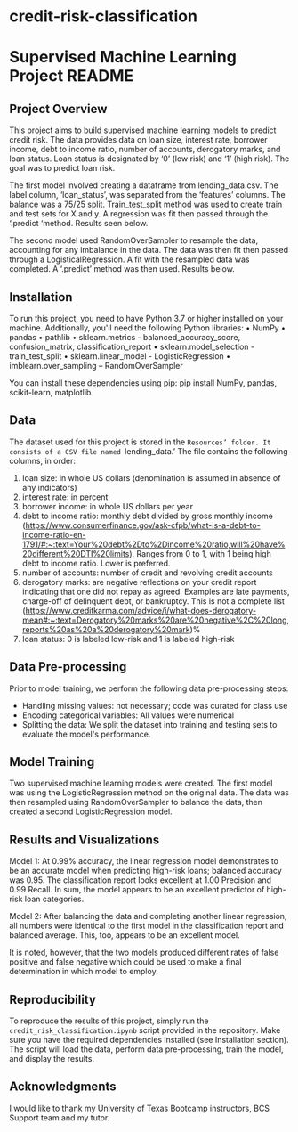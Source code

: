 # credit-risk-classification
# Supervised Machine Learning Project README
## Project Overview
This project aims to build supervised machine learning models to predict credit risk. The data provides data on loan size, interest rate, borrower income, debt to income ratio, number of accounts, derogatory marks, and loan status. Loan status is designated by ‘0’ (low risk) and ‘1’ (high risk). The goal was to predict loan risk.

The first model involved creating a dataframe from lending_data.csv. The label column, ‘loan_status’, was separated from the ‘features’ columns. The balance was a 75/25 split. Train_test_split method was used to create train and test sets for X and y. A regression was fit then passed through the ‘.predict ‘method. Results seen below.

The second model used RandomOverSampler to resample the data, accounting for any imbalance in the data. The data was then fit then passed through a LogisticalRegression. A fit with the resampled data was completed. A ‘.predict’ method was then used. Results below.

## Installation
To run this project, you need to have Python 3.7 or higher installed on your machine. Additionally, you'll need the following Python libraries:
•	NumPy 
•	pandas 
•	pathlib 
•	sklearn.metrics - balanced_accuracy_score, confusion_matrix, classification_report
•	sklearn.model_selection - train_test_split
•	sklearn.linear_model - LogisticRegression
•	imblearn.over_sampling – RandomOverSampler

You can install these dependencies using pip:
pip install NumPy, pandas, scikit-learn, matplotlib

## Data
The dataset used for this project is stored in the `Resources’ folder. It consists of a CSV file named `lending_data.’ The file contains the following columns, in order:
1.	loan size: in whole US dollars (denomination is assumed in absence of any indicators)
2.	interest rate: in percent
3.	borrower income: in whole US dollars per year
4.	debt to income ratio: monthly debt divided by gross monthly income (https://www.consumerfinance.gov/ask-cfpb/what-is-a-debt-to-income-ratio-en-1791/#:~:text=Your%20debt%2Dto%2Dincome%20ratio,will%20have%20different%20DTI%20limits). Ranges from 0 to 1, with 1 being high debt to income ratio. Lower is preferred.
5.	number of accounts: number of credit and revolving credit accounts
6.	derogatory marks: are negative reflections on your credit report indicating that one did not repay as agreed. Examples are late payments, charge-off of delinquent debt, or bankruptcy. This is not a complete list (https://www.creditkarma.com/advice/i/what-does-derogatory-mean#:~:text=Derogatory%20marks%20are%20negative%2C%20long,reports%20as%20a%20derogatory%20mark)% 
7.	loan status: 0 is labeled low-risk and 1 is labeled high-risk
   
## Data Pre-processing
Prior to model training, we perform the following data pre-processing steps:
- Handling missing values: not necessary; code was curated for class use
- Encoding categorical variables: All values were numerical
- Splitting the data: We split the dataset into training and testing sets to evaluate the model's performance.
  
## Model Training
Two supervised machine learning models were created. The first model was using the LogisticRegression method on the original data. The data was then resampled using RandomOverSampler to balance the data, then created a second LogisticRegression model.

## Results and Visualizations
Model 1: At 0.99% accuracy, the linear regression model demonstrates to be an accurate model when predicting high-risk loans; balanced accuracy was 0.95. The classification report looks excellent at 1.00 Precision and 0.99 Recall. In sum, the model appears to be an excellent predictor of high-risk loan categories. 

Model 2: After balancing the data and completing another linear regression, all numbers were identical to the first model in the classification report and balanced average. This, too, appears to be an excellent model.

It is noted, however, that the two models produced different rates of false positive and false negative which could be used to make a final determination in which model to employ.

## Reproducibility
To reproduce the results of this project, simply run the `credit_risk_classification.ipynb` script provided in the repository. Make sure you have the required dependencies installed (see Installation section). The script will load the data, perform data pre-processing, train the model, and display the results.

## Acknowledgments
I would like to thank my University of Texas Bootcamp instructors, BCS Support team and my tutor. 
